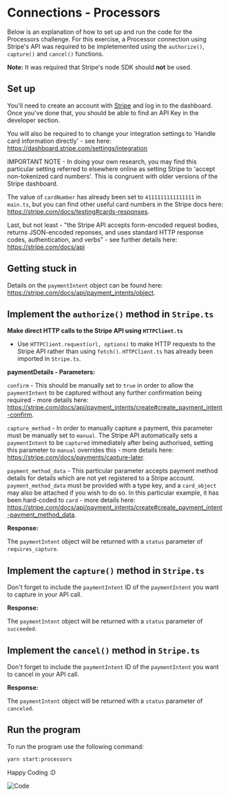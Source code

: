 # Connections - Processors

Below is an explanation of how to set up and run the code for the Processors challenge. For this exercise, a Processor connection using Stripe's API was required to be impletemented using the `authorize()`, `capture()` and `cancel()` functions.

**Note:** It was required that Stripe's node SDK should **not** be used.

## Set up

You'll need to create an account with [Stripe](https://dashboard.stripe.com/login) and log in to the dashboard. Once you've done that, you should be able to find an API Key in the developer section.

You will also be required to to change your integration settings to 'Handle card information directly' - see here: https://dashboard.stripe.com/settings/integration

IMPORTANT NOTE - In doing your own research, you may find this particular setting referred to elsewhere online as setting Stripe to 'accept non-tokenized card numbers'. This is congruent with older versions of the Stripe dashboard.

The value of `cardNumber` has already been set to `4111111111111111` in `main.ts`, but you can find other useful card numbers in the Stripe docs here: https://stripe.com/docs/testing#cards-responses.

Last, but not least - "the Stripe API accepts form-encoded request bodies, returns JSON-encoded reponses, and uses standard HTTP response codes, authentication, and verbs" - see further details here: https://stripe.com/docs/api

## Getting stuck in

Details on the `paymentIntent` object can be found here: https://stripe.com/docs/api/payment_intents/object.

## Implement the `authorize()` method in `Stripe.ts`

**Make direct HTTP calls to the Stripe API using `HTTPClient.ts`**

- Use `HTTPClient.request(url, options)` to make HTTP requests to the Stripe API rather than using `fetch()`. `HTTPClient.ts` has already been imported in `Stripe.ts`.

**paymentDetails - Parameters:** 
<br/>

`confirm` - This should be manually set to `true` in order to allow the `paymentIntent` to be captured without any further confirmation being required - more details here: https://stripe.com/docs/api/payment_intents/create#create_payment_intent-confirm.

`capture_method` - In order to manually capture a payment, this parameter must be manually set to `manual`. The Stripe API automatically sets a `paymentIntent` to be `captured` immediately after being authorised, setting this parameter to `manual` overrides this - more details here: https://stripe.com/docs/payments/capture-later.

`payment_method_data` - This particular parameter accepts payment method details for details which are not yet registered to a Stripe account. `payment_method_data` must be provided with a type key, and a `card_object` may also be attached if you wish to do so. In this particular example, it has been hard-coded to `card` - more details here: https://stripe.com/docs/api/payment_intents/create#create_payment_intent-payment_method_data.

**Response:**
<br/>

The `paymentIntent` object will be returned with a `status` parameter of `requires_capture`.

## Implement the `capture()` method in `Stripe.ts`

Don't forget to include the `paymentIntent` ID of the `paymentIntent` you want to capture in your API call. 

**Response:**
<br/>

The `paymentIntent` object will be returned with a `status` parameter of `succeeded`.

## Implement the `cancel()` method in `Stripe.ts`

Don't forget to include the `paymentIntent` ID of the `paymentIntent` you want to cancel in your API call. 

**Response:**
<br/>

The `paymentIntent` object will be returned with a `status` parameter of `canceled`.

## Run the program

To run the program use the following command:

```bash
yarn start:processors
```

Happy Coding :D

![Code](https://media.tenor.com/images/8460465dd4597849c320adfe461e91e3/tenor.gif)
